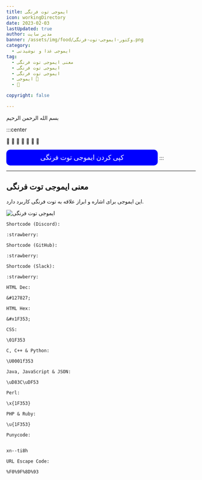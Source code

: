 ```yaml
---
title: ایموجی توت فرنگی 
icon: workingDirectory
date: 2023-02-03
lastUpdated: true
author: مدیر سایت
banner: /assets/img/food/وکتور-ایموجی-توت-فرنگی.png
category:
  - ایموجی غذا و نوشیدنی
tag:
  - معنی ایموجی توت فرنگی
  - ایموجی توت فرنگی 
  - ایموجی توت فرنگی
  - ایموجی 🍓
  - 🍓

copyright: false  

---
```


بسم الله الرحمن الرحیم


:::center

🍓 🍓 🍓 🍓 🍓 🍓 🍓

<button  style="width:80%;background: #0000ff;font-size: 18px;font-family: Vazirmatn ;padding: 10px;border: 0px;color: #ffffff; border-radius: 10px;" onclick="navigator.clipboard.writeText('🍓');
this.innerHTML='کپی شد';
   ">
   کپی کردن ایموجی توت فرنگی   
   </button>
:::

---
## معنی ایموجی توت فرنگی

این ایموجی برای اشاره و ابراز علاقه به توت فرنگی کاربرد دارد.

![ایموجی توت فرنگی](https://dl.shut.ir/public/file/2023/4/3/وکتور-ایموجی-توت-فرنگی.png)



```
Shortcode (Discord):

:strawberry:

Shortcode (GitHub):

:strawberry:

Shortcode (Slack):

:strawberry:

HTML Dec:

&#127827;

HTML Hex:

&#x1F353;

CSS:

\01F353

C, C++ & Python:

\U0001f353

Java, JavaScript & JSON:

\uD83C\uDF53

Perl:

\x{1F353}

PHP & Ruby:

\u{1F353}

Punycode:


xn--ti8h

URL Escape Code:

%F0%9F%8D%93
```



       
